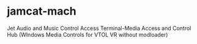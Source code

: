 # jamcat-mach
 Jet Audio and Music Control Access Terminal-Media Access and Control Hub (WIndows Media Controls for VTOL VR without modloader)
